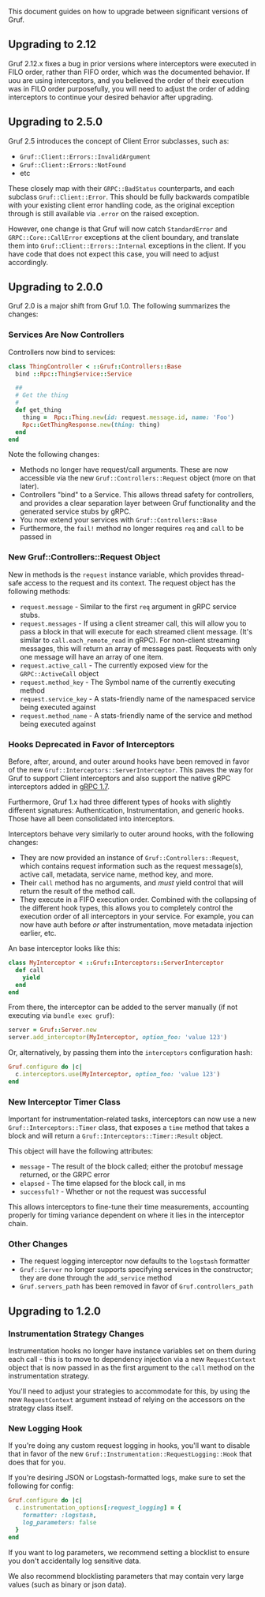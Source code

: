 This document guides on how to upgrade between significant versions of Gruf.

## Upgrading to 2.12

Gruf 2.12.x fixes a bug in prior versions where interceptors were executed in FILO order, rather than FIFO order, which
was the documented behavior. If uou are using interceptors, and you believed the order of their execution was in FILO
order purposefully, you will need to adjust the order of adding interceptors to continue your desired behavior after
upgrading.

## Upgrading to 2.5.0

Gruf 2.5 introduces the concept of Client Error subclasses, such as:

- `Gruf::Client::Errors::InvalidArgument`
- `Gruf::Client::Errors::NotFound`
- etc

These closely map with their `GRPC::BadStatus` counterparts, and each subclass `Gruf::Client::Error`. This should be
fully backwards compatible with your existing client error handling code, as the original exception through is still
available via `.error` on the raised exception.

However, one change is that Gruf will now catch `StandardError` and `GRPC::Core::CallError` exceptions at the client 
boundary, and translate them into `Gruf::Client::Errors::Internal` exceptions in the client. If you have code that
does not expect this case, you will need to adjust accordingly.

## Upgrading to 2.0.0

Gruf 2.0 is a major shift from Gruf 1.0. The following summarizes the changes:

### Services Are Now Controllers

Controllers now bind to services:

```ruby
class ThingController < ::Gruf::Controllers::Base
  bind ::Rpc::ThingService::Service

  ##
  # Get the thing
  #
  def get_thing
    thing =  Rpc::Thing.new(id: request.message.id, name: 'Foo')
    Rpc::GetThingResponse.new(thing: thing)
  end
end
```

Note the following changes:

* Methods no longer have request/call arguments. These are now accessible via the new
  `Gruf::Controllers::Request` object (more on that later).
* Controllers "bind" to a Service. This allows thread safety for controllers, and provides a clear
  separation layer between Gruf functionality and the generated service stubs by gRPC.
* You now extend your services with `Gruf::Controllers::Base`
* Furthermore, the `fail!` method no longer requires `req` and `call` to be passed in

### New Gruf::Controllers::Request Object

New in methods is the `request` instance variable, which provides thread-safe access to the request
and its context. The request object has the following methods:

* `request.message` - Similar to the first `req` argument in gRPC service stubs.
* `request.messages` - If using a client streamer call, this will allow you to pass a block in that
  will execute for each streamed client message. (It's similar to `call.each_remote_read` in gRPC).
  For non-client streaming messages, this will return an array of messages past. Requests with only
  one message will have an array of one item.
* `request.active_call` - The currently exposed view for the `GRPC::ActiveCall` object
* `request.method_key` - The Symbol name of the currently executing method
* `request.service_key` - A stats-friendly name of the namespaced service being executed against
* `request.method_name` - A stats-friendly name of the service and method being executed against

### Hooks Deprecated in Favor of Interceptors

Before, after, around, and outer around hooks have been removed in favor of the new
`Gruf::Interceptors::ServerInterceptor`. This paves the way for Gruf to support Client interceptors
and also support the native gRPC interceptors added in [gRPC 1.7](https://github.com/grpc/grpc/pull/12100).

Furthermore, Gruf 1.x had three different types of hooks with slightly different signatures: Authentication,
Instrumentation, and generic hooks. Those have all been consolidated into interceptors.

Interceptors behave very similarly to outer around hooks, with the following changes:

* They are now provided an instance of `Gruf::Controllers::Request`, which contains request information
  such as the request message(s), active call, metadata, service name, method key, and more.
* Their `call` method has no arguments, and _must_ yield control that will return the result of the method
  call.
* They execute in a FIFO execution order. Combined with the collapsing of the different hook types, this
  allows you to completely control the execution order of all interceptors in your service. For example,
  you can now have auth before _or_ after instrumentation, move metadata injection earlier, etc.

An base interceptor looks like this:

```ruby
class MyInterceptor < ::Gruf::Interceptors::ServerInterceptor
  def call
    yield
  end
end
```

From there, the interceptor can be added to the server manually (if not executing via `bundle exec gruf`):

```ruby
server = Gruf::Server.new
server.add_interceptor(MyInterceptor, option_foo: 'value 123')
```

Or, alternatively, by passing them into the `interceptors` configuration hash:

```ruby
Gruf.configure do |c|
  c.interceptors.use(MyInterceptor, option_foo: 'value 123')
end
```

### New Interceptor Timer Class

Important for instrumentation-related tasks, interceptors can now use a new `Gruf::Interceptors::Timer`
class, that exposes a `time` method that takes a block and will return a
`Gruf::Interceptors::Timer::Result` object.

This object will have the following attributes:

* `message` - The result of the block called; either the protobuf message returned, or the GRPC error
* `elapsed` - The time elapsed for the block call, in ms
* `successful?` - Whether or not the request was successful

This allows interceptors to fine-tune their time measurements, accounting properly for timing variance
dependent on where it lies in the interceptor chain.

### Other Changes

* The request logging interceptor now defaults to the `logstash` formatter
* `Gruf::Server` no longer supports specifying services in the constructor; they are done through
  the `add_service` method
* `Gruf.servers_path` has been removed in favor of `Gruf.controllers_path`

## Upgrading to 1.2.0

### Instrumentation Strategy Changes

Instrumentation hooks no longer have instance variables set on them during each call - this
is to move to dependency injection via a new `RequestContext` object that is now passed in
as the first argument to the `call` method on the instrumentation strategy.

You'll need to adjust your strategies to accommodate for this, by using the new `RequestContext`
argument instead of relying on the accessors on the strategy class itself.

### New Logging Hook

If you're doing any custom request logging in hooks, you'll want to disable that in favor
of the new `Gruf::Instrumentation::RequestLogging::Hook` that does that for you.

If you're desiring JSON or Logstash-formatted logs, make sure to set the following for config:

```ruby
Gruf.configure do |c|
  c.instrumentation_options[:request_logging] = {
    formatter: :logstash,
    log_parameters: false
  }
end
```

If you want to log parameters, we recommend setting a blocklist to ensure you don't accidentally
log sensitive data.

We also recommend blocklisting parameters that may contain very large values (such as binary
or json data).
